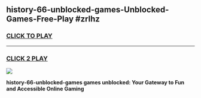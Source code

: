 
## history-66-unblocked-games-Unblocked-Games-Free-Play #zrlhz
<h3>
<a href="https://us.freeplayer.one?title=history-66-unblocked-games&ref=9M">CLICK TO PLAY</a></h3>
<hr>

<h3>
<a href="https://us.freeplayer.one?title=history-66-unblocked-games&ref=9M">CLICK 2 PLAY</a>
  
</h3>

<a href="https://us.freeplayer.one?title=history-66-unblocked-games&ref=9M"><img src="https://clearcache.store/games.png"></a>


**history-66-unblocked-games games unblocked: Your Gateway to Fun and Accessible Online Gaming**
